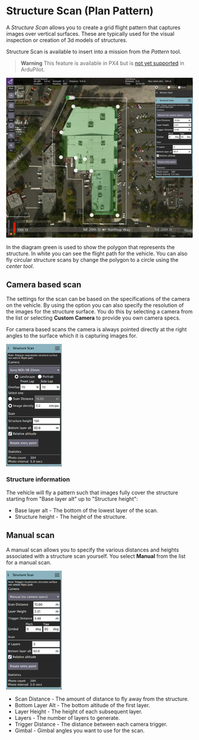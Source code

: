 # Structure Scan (Plan Pattern)

A *Structure Scan* allows you to create a grid flight pattern that captures images over vertical surfaces. These are typically used for the visual inspection or creation of 3d models of structures.

Structure Scan is available to insert into a mission from the *Pattern* tool.

> **Warning** This feature is available in PX4 but is [not yet supported](https://github.com/ArduPilot/ardupilot/issues/10820) in ArduPilot.

![Structure Scan](../../../assets/plan/StructureScan.jpg)

In the diagram green is used to show the polygon that represents the structure. In white you can see the flight path for the vehicle. You can also fly circular structure scans by change the polygon to a circle using the *center tool*.

## Camera based scan

The settings for the scan can be based on the specifications of the camera on the vehicle. By using the option you can also specify the resolution of the images for the structure surface. You do this by selecting a camera from the list or selecting **Custom Camera** to provide you own camera specs.

For camera based scans the camera is always pointed directly at the right angles to the surface which it is capturing images for.

<img src="../../../assets/plan/StructureScanCamera.jpg" style="width: 150px;" />

### Structure information

The vehicle will fly a pattern such that images fully cover the structure starting from "Base layer alt" up to "Structure height":

* Base layer alt - The bottom of the lowest layer of the scan.
* Structure height - The height of the structure.

## Manual scan

A manual scan allows you to specify the various distances and heights associated with a structure scan yourself. You select **Manual** from the list for a manual scan.

<img src="../../../assets/plan/StructureScanManual.jpg" style="width: 150px;" />

* Scan Distance - The amount of distance to fly away from the structure.
* Bottom Layer Alt - The bottom altitude of the first layer.
* Layer Height - The height of each subsequent layer.
* Layers - The number of layers to generate.
* Trigger Distance - The distance between each camera trigger.
* Gimbal - Gimbal angles you want to use for the scan.